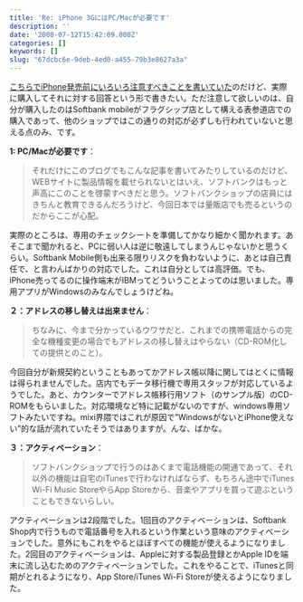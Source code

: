 ```yaml
---
title: 'Re: iPhone 3GにはPC/Macが必要です'
description: ''
date: '2008-07-12T15:42:09.000Z'
categories: []
keywords: []
slug: "67dcbc6e-9deb-4ed0-a455-79b3e8627a3a"
---
```

[こちらでiPhone発売前にいろいろ注意すべきことを書いていた](http://blog.qli.jp/2008/07/iphone-3gpcmac-.html)のだけど、実際に購入してそれに対する回答という形で書きたい。ただ注意して欲しいのは、自分が購入したのはSoftbank mobileがフラグシップ店として構える表参道店での購入であって、他のショップではこの通りの対応が必ずしも行われていないと思える点のみ、です。

**1: PC/Macが必要です**：

> それだけにこのブログでもこんな記事を書いてみたりしているのだけど、WEBサイトに製品情報を載せられないとはいえ、ソフトバンクはもっと声高にこのことを啓蒙すべきだと思う。ソフトバンクショップの店員にはきちんと教育できるんだろうけど、今回日本では量販店でも売るというのだからここが心配。

実際のところは、専用のチェックシートを準備してかなり細かく聞かれます。あそこまで聞かれると、PCに弱い人は逆に敬遠してしまうんじゃないかと思うくらい。Softbank Mobile側も出来る限りリスクを負わないように、あとは自己責任で、と言わんばかりの対応でした。これは自分としては高評価。でも、iPhone売ってるのに操作端末がIBMってどういうことよってのは思いました。専用アプリがWindowsのみなんでしょうけどね。

**２：アドレスの移し替えは出来ません**：

> ちなみに、今まで分かっているウワサだと、これまでの携帯電話からの完全な機種変更の場合でもアドレスの移し替えはやらない（CD-ROM化しての提供とのこと）。

今回自分が新規契約ということもあってかアドレス帳以降に関してはとくに情報は得られませんでした。店内でもデータ移行機で専用スタッフが対応しているようでした。あと、カウンターでアドレス帳移行用ソフト（のサンプル版）のCD-ROMをもらいました。対応環境など特に記載がないのですが、windows専用ソフトみたいですね。mixi界隈ではこれが原因で”WindowsがないとiPhone使えない”的な話が流れていたそうではありますが。んな、ばかな。

**３：アクティベーション**：

> ソフトバンクショップで行うのはあくまで電話機能の開通であって、それ以外の機能は自宅のiTunesで行わなければならず、もちろん途中でiTunes Wi-Fi Music StoreやらApp Storeから、音楽やアプリを買って遊ぶということもできないらしい。

アクティベーションは2段階でした。1回目のアクティベーションは、Softbank Shop内で行うもので電話番号を入れるという作業という意味のアクティベーションでした。意外にもこれをやるとほぼすべての機能が使えるようになりました。2回目のアクティベーションは、Appleに対する製品登録とかApple IDを端末に流し込むためのアクティベーションでした。これをやることで、iTunesと同期がとれるようになり、App Store/iTunes Wi-Fi Storeが使えるようになりました。